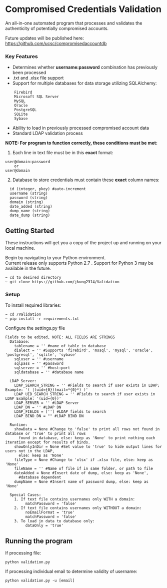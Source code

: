 # Compromised Credentials Validation

An all-in-one automated program that processes and validates the authenticity of potentially compromised accounts.  

Future updates will be published here: https://github.com/ucsc/compromisedaccountdb

### Key Features
* Determines whether **username:password** combination has previously been processed
* .txt and .xlsx file support
* Support for multiple databases for data storage utilizing SQLAlchemy:

```
    Firebird
    Microsoft SQL Server
    MySQL
    Oracle
    PostgreSQL
    SQLite
    Sybase
```
* Ability to load in previously processed compromised account data
* Standard LDAP validation process

**NOTE: For program to function correctly, these conditions must be met:** 

1. Each line in text file must be in this **exact** format:

```
user@domain:password
    or 
user@domain
```

2. Database to store credentials must contain these **exact** column names:

```
  id (integer, pkey) #auto-increment
  username (string)  
  password (string)  
  domain (string)  
  date_added (string)  
  dump_name (string)  
  date_dump (string) 
```

## Getting Started

These instructions will get you a copy of the project up and running on your local machine.  

Begin by navigating to your Python environment.  
Current release only supports Python 2.7 . Support for Python 3 may be available in the future.

```
~ cd to desired directory
~ git clone https://github.com/jkung2314/Validation
```

### Setup

To install required libraries:

```
~ cd /Validation
~ pip install -r requirements.txt
```

Configure the settings.py file

```
Fields to be edited, NOTE: ALL FIELDS ARE STRINGS
  Database:
    tablename = '' #name of table in database
    dialect = '' #Supports 'firebird', 'mssql', 'mysql', 'oracle', 'postgresql', 'sqlite', 'sybase'
    sqluser = '' #username
    sqlpass = '' #password
    sqlserver = '' #host:port
    sqldatabase = '' #database name
  
  LDAP Server:
    LDAP_SEARCH_STRING = '' #Fields to search if user exists in LDAP; Example: '( |(uid={0})(mail=*{0}*) )'
    LDAP_UID_SEARCH_STRING = '' #Fields to search if user exists in LDAP Example: '(uid={0})'
    LDAP_SERVER = '' #LDAP Server 
    LDAP_DN = '' #LDAP DN
    LDAP_FIELDS = [''] #LDAP fields to search 
    LDAP_BIND_DN = "" #LDAP BIND DN 
  
  Runtime:
    showData = None #Change to 'false' to print all rows not found in database or 'true' to print all rows 
      found in database, else: keep as 'None' to print nothing each iteration except for results of binds.  
    showOnlyInDir = None #Set value to 'true' to hide output lines for users not in the LDAP,
      else: keep as 'None'
    fileType = None #Change to 'xlsx' if .xlsx file, else: keep as 'None'
    fileName = '' #Name of file if in same folder, or path to file
    dateAdded = None #Insert date of dump, else: keep as 'None', 
      #database dependent
    dumpName = None #Insert name of password dump, else: keep as 'None'
    
  Special Cases:
    1. If text file contains usernames only WITH a domain:
         matchPassword = 'false'
    2. If text file contains usernames only WITHOUT a domain:
         noEmailFormat = 'true'
         matchPassword = 'false'
    3. To load in data to database only:
         dataOnly = 'true'
```

## Running the program

If processing file:

```
python validation.py
```

If processing individual email to determine validity of username:

```
python validation.py -u [email]
```
